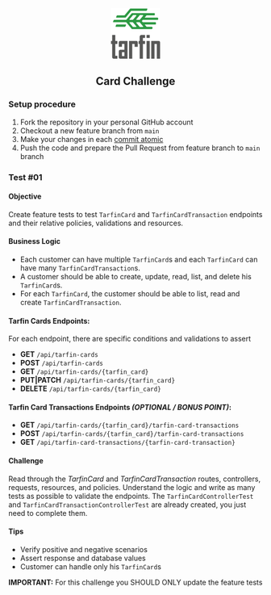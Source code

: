 <div align="center">

<a href="https://tarfin.com" target="_blank">
    <img src=".github/logo.svg" height="100">
</a>

</div>

<div align="center">

## Card Challenge

</div>

### Setup procedure

1. Fork the repository in your personal GitHub account
2. Checkout a new feature branch from `main`
3. Make your changes in each [commit atomic](https://en.wikipedia.org/wiki/Atomic_commit)
4. Push the code and prepare the Pull Request from feature branch to `main` branch

### Test #01

#### Objective

Create feature tests to test `TarfinCard` and `TarfinCardTransaction` endpoints and their relative policies, validations
and resources.

#### Business Logic

- Each customer can have multiple `TarfinCard`s and each `TarfinCard` can have many `TarfinCardTransaction`s.
- A customer should be able to create, update, read, list, and delete his `TarfinCard`s.
- For each `TarfinCard`, the customer should be able to list, read and create `TarfinCardTransaction`.

#### Tarfin Cards Endpoints:

For each endpoint, there are specific conditions and validations to assert

- **GET** `/api/tarfin-cards`
- **POST** `/api/tarfin-cards`
- **GET** `/api/tarfin-cards/{tarfin_card}`
- **PUT|PATCH** `/api/tarfin-cards/{tarfin_card}`
- **DELETE** `/api/tarfin-cards/{tarfin_card}`

#### Tarfin Card Transactions Endpoints *(OPTIONAL / BONUS POINT)*:

- **GET** `/api/tarfin-cards/{tarfin_card}/tarfin-card-transactions`
- **POST** `/api/tarfin-cards/{tarfin_card}/tarfin-card-transactions`
- **GET** `/api/tarfin-card-transactions/{tarfin-card-transaction}`

#### Challenge

Read through the *TarfinCard* and *TarfinCardTransaction* routes, controllers, requests, resources, and policies.
Understand the logic and write as many tests as possible to validate the endpoints. The `TarfinCardControllerTest`
and `TarfinCardTransactionControllerTest` are already created, you just need to complete them.

#### Tips

- Verify positive and negative scenarios
- Assert response and database values
- Customer can handle only his `TarfinCard`s

**IMPORTANT:** For this challenge you SHOULD ONLY update the feature tests
